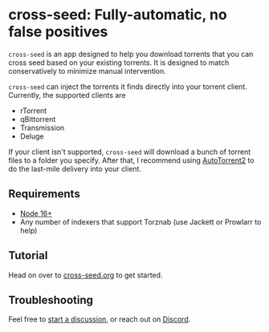 # cross-seed: Fully-automatic, no false positives

`cross-seed` is an app designed to help you download torrents that you can cross
seed based on your existing torrents. It is designed to match conservatively to
minimize manual intervention.

`cross-seed` can inject the torrents it finds directly into your torrent client.
Currently, the supported clients are

-   rTorrent
-   qBittorrent
-   Transmission
-   Deluge

If your client isn't supported, `cross-seed` will download a bunch of torrent
files to a folder you specify. After that, I recommend using
[AutoTorrent2](https://github.com/JohnDoee/autotorrent2) to do the last-mile
delivery into your client.

## Requirements

-   [Node 16+](https://nodejs.org/en/download)
-   Any number of indexers that support Torznab (use Jackett or Prowlarr to
    help)

## Tutorial

Head on over to
[cross-seed.org](https://www.cross-seed.org/docs/basics/getting-started) to get
started.

## Troubleshooting

Feel free to
[start a discussion](https://github.com/cross-seed/cross-seed/discussions/new),
or reach out on [Discord](https://discord.gg/jpbUFzS5Wb).
